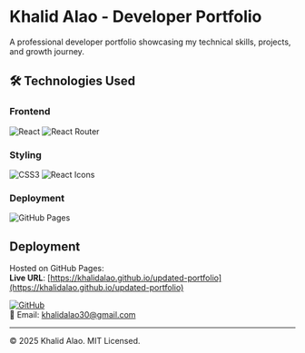 # Khalid Alao - Developer Portfolio 

A professional developer portfolio showcasing my technical skills, projects, and growth journey. 

## 🛠️ Technologies Used  
### Frontend  
![React](https://img.shields.io/badge/-React-61DAFB?logo=react&logoColor=white)
![React Router](https://img.shields.io/badge/-React_Router-CA4245?logo=react-router&logoColor=white)


### Styling  
![CSS3](https://img.shields.io/badge/-CSS3-1572B6?logo=css3&logoColor=white)
![React Icons](https://img.shields.io/badge/-React_Icons-FF4154?logo=react&logoColor=white)

### Deployment  
![GitHub Pages](https://img.shields.io/badge/-GitHub_Pages-222222?logo=github&logoColor=white)


##  Deployment  
Hosted on GitHub Pages:  
**Live URL**: [https://khalidalao.github.io/updated-portfolio](https://khalidalao.github.io/updated-portfolio)


[![GitHub](https://img.shields.io/badge/GitHub-100000?style=for-the-badge&logo=github&logoColor=white)](https://github.com/KhalidAlao)  
📧 Email: [khalidalao30@gmail.com](mailto:khalidalao30@gmail.com)  



---

© 2025 Khalid Alao. MIT Licensed.  
